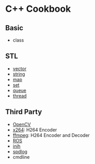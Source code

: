 # C++ Cookbook

## Basic

+ class

## STL

+ [vector](./stl/vector_cookbook.cc)
+ [string](./stl/string_cookbook.cc)
+ [map](./stl/map_cookbook.cc)
+ [set](./stl/set_cookbook.cc)
+ [queue](./stl/queue_cookbook.cc)
+ [thread](./stl/thread_cookbook.cc)

## Third Party

+ [OpenCV](./3rdparty/opencv/)
+ [x264](./3rdparty/x264/): H264 Encoder
+ [ffmpeg](./3rdparty/ffmpeg/): H264 Encoder and Decoder
+ [ROS](./3rdparty/ros/)
+ [inih](./3rdparty/inih/cfg/)
+ [spdlog](./3rdparty/spdlog/)
+ cmdline
